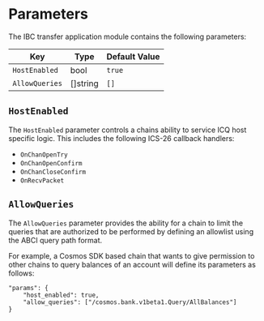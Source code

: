 <!--
order: 7
-->

# Parameters

The IBC transfer application module contains the following parameters:

| Key              | Type     | Default Value |
|------------------|----------|---------------|
| `HostEnabled`    | bool     | `true`        |
| `AllowQueries`   | []string | `[]`          |

## `HostEnabled`

The `HostEnabled` parameter controls a chains ability to service ICQ host specific logic. This includes the following ICS-26 callback handlers:
- `OnChanOpenTry`
- `OnChanOpenConfirm`
- `OnChanCloseConfirm`
- `OnRecvPacket`

## `AllowQueries`

The `AllowQueries` parameter provides the ability for a chain to limit the queries that are authorized to be performed by defining an allowlist using the ABCI query path format.

For example, a Cosmos SDK based chain that wants to give permission to other chains to query balances of an account will define its parameters as follows:

```
"params": {
    "host_enabled": true,
    "allow_queries": ["/cosmos.bank.v1beta1.Query/AllBalances"]
}
```